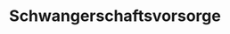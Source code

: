 ---
title: 'Schwangerschaftsvorsorge'
description: 'Vorsorge für Ihr Wohl'
pubDate: 'Jul 02 2000'
heroImage: '/Schwanger.JPG'
---